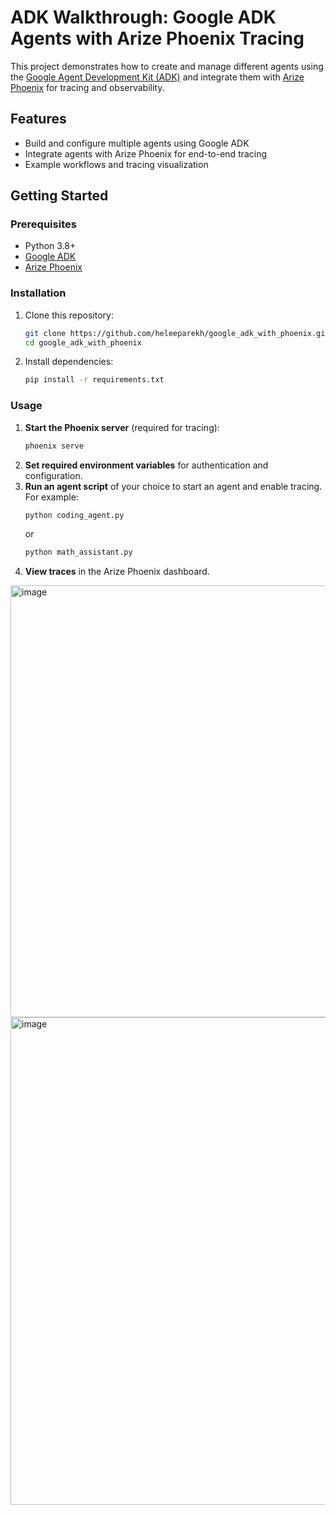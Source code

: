 # ADK Walkthrough: Google ADK Agents with Arize Phoenix Tracing

This project demonstrates how to create and manage different agents using the [Google Agent Development Kit (ADK)](https://github.com/google/agent-development-kit) and integrate them with [Arize Phoenix](https://github.com/Arize-ai/phoenix) for tracing and observability.

## Features

- Build and configure multiple agents using Google ADK
- Integrate agents with Arize Phoenix for end-to-end tracing
- Example workflows and tracing visualization

## Getting Started

### Prerequisites

- Python 3.8+
- [Google ADK](https://google.github.io/adk-docs/)
- [Arize Phoenix](https://arize.com/docs/phoenix)

### Installation

1. Clone this repository:
    ```sh
    git clone https://github.com/heleeparekh/google_adk_with_phoenix.git
    cd google_adk_with_phoenix
    ```

2. Install dependencies:
    ```sh
    pip install -r requirements.txt
    ```

### Usage


1. **Start the Phoenix server** (required for tracing):
    ```sh
    phoenix serve
    ```
1. **Set required environment variables** for authentication and configuration.
2. **Run an agent script** of your choice to start an agent and enable tracing. For example:
    ```sh
    python coding_agent.py
    ```
    or
    ```sh
    python math_assistant.py
    ```
3. **View traces** in the Arize Phoenix dashboard.
   
<img width="1429" height="691" alt="image" src="https://github.com/user-attachments/assets/137290bd-00c2-4a6f-8a2a-82a749b5e05c" />

<img width="1303" height="780" alt="image" src="https://github.com/user-attachments/assets/327c5f8e-dbe8-4fa8-8516-ed0a967fb69f" />

